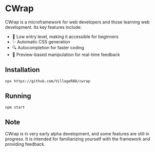 # CWrap

CWrap is a microframework for web developers and those learning web development. Its key features include:

- 👶 Low entry level, making it accessible for beginners
- ✨ Automatic CSS generation
- 🔍 Autocompletion for faster coding
- 👀 Preview-based manipulation for real-time feedback

## Installation

`npx https://github.com/VillageR88/cwrap`

## Running

`npm start`

## Note

CWrap is in very early alpha development, and some features are still in progress. It is intended for familiarizing yourself with the framework and providing feedback.
